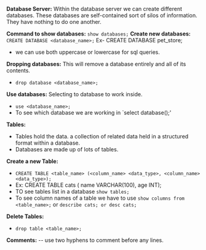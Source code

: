 **Database Server:** Within the database server we can create different databases. These databases are self-contained sort 
  of silos of information. They have nothing to do one another.

**Command to show databases:** `show databases;`
**Create new databases:** `CREATE DATABASE <database_name>;`  Ex- CREATE DATABASE pet_store;
- we can use both uppercase or lowercase for sql queries.

**Dropping databases:** This will remove a database entirely and all of its contents.
- `drop database <database_name>;`

**Use databases:** Selecting to database to work inside.
- `use <database_name>;`
- To see which database we are working in `select database();'

**Tables:**
- Tables hold the data. a collection of related data held in a structured format within a database.
- Databases are made up of lots of tables.

**Create a new Table:**
- `CREATE TABLE <table_name> (<column_name> <data_type>, <column_name> <data_type>);`
- Ex: CREATE TABLE cats ( name VARCHAR(100), age INT);
- TO see tables list in a database `show tables;`
- To see column names of a table we have to use `show columns from <table_name>;` or `describe cats; or desc cats;`

**Delete Tables:**
- `drop table <table_name>;`

**Comments:** -- use two hyphens to comment before any lines.
